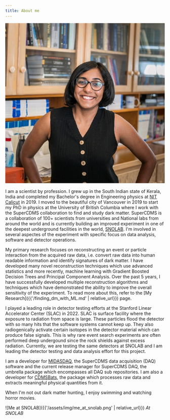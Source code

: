 ```yaml
---
title: About me
---
```


<p align="center">
  <img src="https://github.com/AditiPradeep/aditipradeep.github.io/blob/master/assets/img/Profile.jpg"/>
</p>

I am a scientist by profession. I grew up in the South Indian state of Kerala, India and completed my Bachelor's degree in Engineering physics at [NIT Calicut](https://nitc.ac.in/about-us) in 2019. I moved to the beautiful city of Vancouver in 2019 to start my PhD in physics at the University of British Columbia where I work with the SuperCDMS collaboration to find and study dark matter. SuperCDMS is a collaboration of 100+ scientists from universities and National labs from around the world and is currently building an improved experiment in one of the deepest underground facilities in the world, [SNOLAB](https://www.snolab.ca/about/about-snolab/). I'm involved in several aspectes of the experiment with specific focus on data analysis, software and detector operations.

My primary research focuses on reconstructing an event or particle interaction from the acquired raw data, i.e. convert raw data into human readable information and identify signatures of dark matter. I have developed many novel reconstruction techniques which use advanced statistics and more recently, machine learning with Gradient Boosted Decision Trees and Principal Component Analysis. Over the past 5 years, I have successfully developed multiple reconstruction algorithms and techniques which have demonstrated the ability to improve the overall sensitivity of the experiment. To read more about this, refer to the [My Research]({{'/finding_dm_with_ML.md' | relative_url}}) page.

I played a leading role in detector testing efforts at the Stanford Linear Accelerator Center (SLAC) in 2022. SLAC is surface facility where the exposure to radiation from space is large. These particles flood the detector with so many hits that the software systems cannot keep up. They also radiogenically activate certain isotopes in the detector material which can produce false signals. This is why rare event search experiments are often performed deep undergound since the rock shields against excess radiation. Currently, we are testing the same detectors at SNOLAB and I am leading the detector testing and data analysis effort for this project.

I am a developer for [MIDASDAQ](https://gitlab.com/supercdms/DAQ/MidasDAQ), the SuperCDMS data acquisition (DAQ) software and the current release manager for SuperCDMS DAQ, the umbrella package which encompasses all DAQ sub repositories. I am also a developer for [CDMSBats](https://gitlab.com/supercdms/Reconstruction/cdmsbats), the package which processes raw data and extracts meaningful physical quantities from it.

When I'm not out dark matter hunting, I enjoy swimming and watching horror movies.

![Me at SNOLAB]({{'/assets/img/me_at_snolab.png' | relative_url}})
*At SNOLAB*